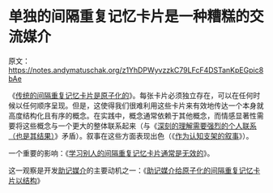 # 单独的间隔重复记忆卡片是一种糟糕的交流媒介

原文：https://notes.andymatuschak.org/z1YhDPWyvzzkC79LFcF4DSTanKpEGpic8bAe

《[传统的间隔重复记忆卡片是原子化的](https://notes.andymatuschak.org/z4w269svvGhA2H5XFr6geaBbPTrxtJRpjt5TE)》。每张卡片必须独立存在，可以在任何时候以任何顺序呈现。但是，这使得我们很难利用这些卡片来有效地传达一个本身就高度结构化且有序的概念。在实践中，概念通常依赖于其他概念，而情感显著性需要将这些概念与一个更大的整体联系起来（与《[深刻的理解需要强烈的个人联系（也是其结果）](https://notes.andymatuschak.org/z5gCpoFJJThDFHK1a7Vv3ssxF3kkjeRaTrJHK)》矛盾）。叙事在这些方面表现出色（《[作为认知支架的叙事](https://notes.andymatuschak.org/zvHfreBts9DHWRtztZihrGKuPsP5j8LSPLQn)》）。

一个重要的影响：《[学习别人的间隔重复记忆卡片通常是无效的](https://notes.andymatuschak.org/z38fLX4H8oq9eXKnZH7wk8qDXfBLg2bxVyA2M)》。

这一观察是开发[助记媒介](https://notes.andymatuschak.org/z4rRX3qwSSJRsEkdXKwH2shamgHNeRthrMLiF)的主要动机之一：《[助记媒介给原子化的间隔重复记忆卡片以结构](https://notes.andymatuschak.org/z5YjgWTaYfhWLrEbysgmDfFRcZ1yxgLeBeZac)》

